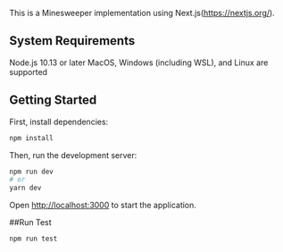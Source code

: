 This is a Minesweeper implementation using Next.js(https://nextjs.org/).

## System Requirements

Node.js 10.13 or later
MacOS, Windows (including WSL), and Linux are supported

## Getting Started

First, install dependencies:

```bash
npm install
```
Then, run the development server:

```bash
npm run dev
# or
yarn dev        
```

Open [http://localhost:3000](http://localhost:3000) to start the application.

##Run Test

```
npm run test
```
